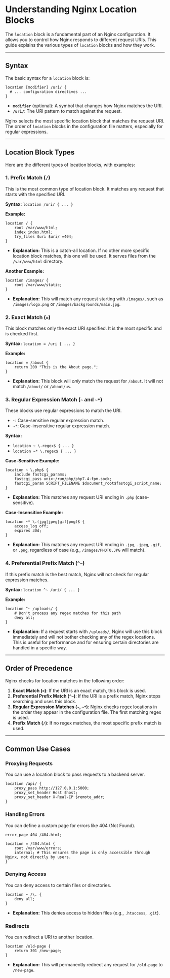 # Understanding Nginx Location Blocks

The `location` block is a fundamental part of an Nginx configuration. It allows you to control how Nginx responds to different request URIs. This guide explains the various types of `location` blocks and how they work.

---

## Syntax

The basic syntax for a `location` block is:

```nginx
location [modifier] /uri/ {
  # ... configuration directives ...
}
```

-   **`modifier`** (optional): A symbol that changes how Nginx matches the URI.
-   **`/uri/`**: The URI pattern to match against the request.

Nginx selects the most specific location block that matches the request URI. The order of `location` blocks in the configuration file matters, especially for regular expressions.

---

## Location Block Types

Here are the different types of location blocks, with examples:

### 1. Prefix Match (`/`)

This is the most common type of location block. It matches any request that starts with the specified URI.

**Syntax:** `location /uri/ { ... }`

**Example:**

```nginx
location / {
    root /var/www/html;
    index index.html;
    try_files $uri $uri/ =404;
}
```

-   **Explanation:** This is a catch-all location. If no other more specific location block matches, this one will be used. It serves files from the `/var/www/html` directory.

**Another Example:**

```nginx
location /images/ {
    root /var/www/static;
}
```

-   **Explanation:** This will match any request starting with `/images/`, such as `/images/logo.png` or `/images/backgrounds/main.jpg`.

### 2. Exact Match (`=`)

This block matches only the exact URI specified. It is the most specific and is checked first.

**Syntax:** `location = /uri { ... }`

**Example:**

```nginx
location = /about {
    return 200 "This is the About page.";
}
```

-   **Explanation:** This block will *only* match the request for `/about`. It will not match `/about/` or `/about/us`.

### 3. Regular Expression Match (`~` and `~*`)

These blocks use regular expressions to match the URI.

-   `~`: Case-sensitive regular expression match.
-   `~*`: Case-insensitive regular expression match.

**Syntax:**
- `location ~ \.regex$ { ... }`
- `location ~* \.regex$ { ... }`

**Case-Sensitive Example:**

```nginx
location ~ \.php$ {
    include fastcgi_params;
    fastcgi_pass unix:/run/php/php7.4-fpm.sock;
    fastcgi_param SCRIPT_FILENAME $document_root$fastcgi_script_name;
}
```

-   **Explanation:** This matches any request URI ending in `.php` (case-sensitive).

**Case-Insensitive Example:**

```nginx
location ~* \.(jpg|jpeg|gif|png)$ {
    access_log off;
    expires 30d;
}
```

-   **Explanation:** This matches any request URI ending in `.jpg`, `.jpeg`, `.gif`, or `.png`, regardless of case (e.g., `/images/PHOTO.JPG` will match).

### 4. Preferential Prefix Match (`^~`)

If this prefix match is the best match, Nginx will not check for regular expression matches.

**Syntax:** `location ^~ /uri/ { ... }`

**Example:**

```nginx
location ^~ /uploads/ {
    # Don't process any regex matches for this path
    deny all;
}
```

-   **Explanation:** If a request starts with `/uploads/`, Nginx will use this block immediately and will not bother checking any of the regex locations. This is useful for performance and for ensuring certain directories are handled in a specific way.

---

## Order of Precedence

Nginx checks for location matches in the following order:

1.  **Exact Match (`=`)**: If the URI is an exact match, this block is used.
2.  **Preferential Prefix Match (`^~`)**: If the URI is a prefix match, Nginx stops searching and uses this block.
3.  **Regular Expression Matches (`~`, `~*`)**: Nginx checks regex locations in the order they appear in the configuration file. The first matching regex is used.
4.  **Prefix Match (`/`)**: If no regex matches, the most specific prefix match is used.

---

## Common Use Cases

### Proxying Requests

You can use a location block to pass requests to a backend server.

```nginx
location /api/ {
    proxy_pass http://127.0.0.1:5000;
    proxy_set_header Host $host;
    proxy_set_header X-Real-IP $remote_addr;
}
```

### Handling Errors

You can define a custom page for errors like 404 (Not Found).

```nginx
error_page 404 /404.html;

location = /404.html {
    root /var/www/errors;
    internal; # This ensures the page is only accessible through Nginx, not directly by users.
}
```

### Denying Access

You can deny access to certain files or directories.

```nginx
location ~ /\. {
    deny all;
}
```
-   **Explanation:** This denies access to hidden files (e.g., `.htaccess`, `.git`).

### Redirects

You can redirect a URI to another location.

```nginx
location /old-page {
    return 301 /new-page;
}
```
-   **Explanation:** This will permanently redirect any request for `/old-page` to `/new-page`.